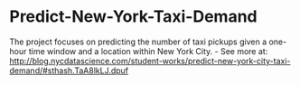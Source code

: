 # Predict-New-York-Taxi-Demand
The project focuses on predicting the number of taxi pickups given a one-hour time window and a location within New York City.  - See more at: http://blog.nycdatascience.com/student-works/predict-new-york-city-taxi-demand/#sthash.TaA8lkLJ.dpuf
